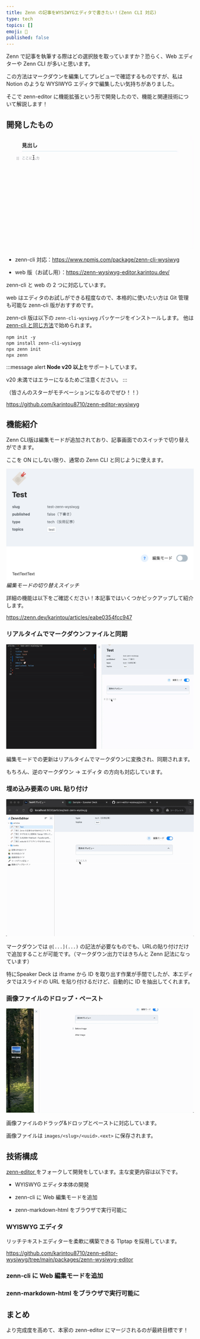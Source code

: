 ```yaml
---
title: Zenn の記事をWYSIWYGエディタで書きたい！(Zenn CLI 対応)
type: tech
topics: []
emoji: 🔖
published: false
---
```


Zenn で記事を執筆する際はどの選択肢を取っていますか？恐らく、Web エディターや Zenn CLI が多いと思います。

この方法はマークダウンを編集してプレビューで確認するものですが、私は Notion のような WYSIWYG エディタで編集したい気持ちがありました。

そこで zenn-editor に機能拡張という形で開発したので、機能と関連技術について解説します！

## 開発したもの

![WYSIWYGエディタの動作](/images/zenn-cli-wysiwyg/e75dec27-ba7b-48d0-9d66-3d74a9c11d57.gif)

- zenn-cli 対応：https://www.npmjs.com/package/zenn-cli-wysiwyg

- web 版（お試し用）：https://zenn-wysiwyg-editor.karintou.dev/

zenn-cli と web の 2 つに対応しています。

web はエディタのお試しができる程度なので、本格的に使いたい方は Git 管理も可能な zenn-cli 版がおすすめです。

zenn-cli 版は以下の `zenn-cli-wysiwyg` パッケージをインストールします。
他は [zenn-cli と同じ方法](https://zenn.dev/zenn/articles/install-zenn-cli)で始められます。

```bash:zenn-cli-wysiwyg の始め方
npm init -y
npm install zenn-cli-wysiwyg
npx zenn init
npx zenn
```

:::message alert
**Node v20 以上**をサポートしています。

v20 未満ではエラーになるためご注意ください。
:::

（皆さんのスターがモチベーションになるのでぜひ！！）

https://github.com/karintou8710/zenn-editor-wysiwyg

## 機能紹介

Zenn CLI版は編集モードが追加されており、記事画面でのスイッチで切り替えができます。

ここを ON にしない限り、通常の Zenn CLI と同じように使えます。

![image](/images/zenn-cli-wysiwyg/581a1e49-f725-4336-9e71-44099251d0dc.png)
*編集モードの切り替えスイッチ*

詳細の機能は以下をご確認ください！本記事ではいくつかピックアップして紹介します。

https://zenn.dev/karintou/articles/eabe0354fcc947

### リアルタイムでマークダウンファイルと同期

![ezgif-8af8df4d40f55e](/images/zenn-cli-wysiwyg/81e8f70c-e523-4556-be2c-2fd32dfe4ce2.gif)

編集モードでの更新はリアルタイムでマークダウンに変換され、同期されます。

もちろん、逆のマークダウン → エディタ の方向も対応しています。

### 埋め込み要素の URL 貼り付け

![ezgif-8e644a887bcb29](/images/zenn-cli-wysiwyg/faebe6eb-141f-4767-821e-04a832026aef.gif)

マークダウンでは `@[...](...)` の記法が必要なものでも、URLの貼り付けだけで追加することが可能です。（マークダウン出力ではきちんと Zenn 記法になっています）

特にSpeaker Deck は iframe から ID を取り出す作業が手間でしたが、本エディタではスライドの URL を貼り付けるだけど、自動的に ID を抽出してくれます。

### 画像ファイルのドロップ・ペースト

![ezgif-12559de3938c15](/images/zenn-cli-wysiwyg/c52692c2-4908-4870-8461-e0d313634ba5.gif)

画像ファイルのドラッグ&ドロップとペーストに対応しています。

画像ファイルは `images/<slug>/<uuid>.<ext>` に保存されます。

## 技術構成

[zenn-editor ](https://github.com/zenn-dev/zenn-editor)をフォークして開発をしています。主な変更内容は以下です。

- WYISWYG エディタ本体の開発

- zenn-cli に Web 編集モードを追加

- zenn-markdown-html をブラウザで実行可能に

### WYISWYG エディタ

リッチテキストエディターを柔軟に構築できる TIptap を採用しています。

https://github.com/karintou8710/zenn-editor-wysiwyg/tree/main/packages/zenn-wysiwyg-editor

### zenn-cli に Web 編集モードを追加

### zenn-markdown-html をブラウザで実行可能に

## まとめ

より完成度を高めて、本家の zenn-editor にマージされるのが最終目標です！

